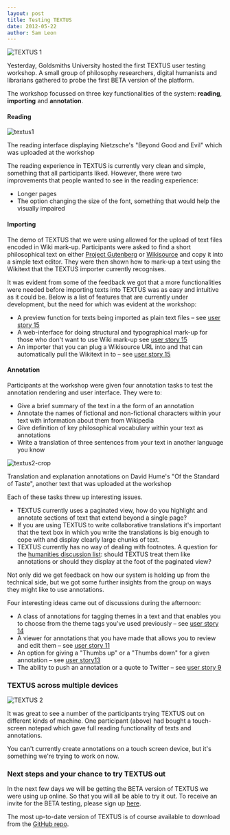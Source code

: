 ```yaml
---
layout: post
title: Testing TEXTUS
date: 2012-05-22
author: Sam Leon
---
```


![][1]

Yesterday, Goldsmiths University hosted the first TEXTUS user testing workshop. A small group of philosophy researchers, digital humanists and librarians gathered to probe the first BETA version of the platform.

The workshop focussed on three key functionalities of the system: **reading**, **importing** and **annotation**.

#### Reading

![][2]

The reading interface displaying Nietzsche's "Beyond Good and Evil" which was uploaded at the workshop

The reading experience in TEXTUS is currently very clean and simple, something that all participants liked. However, there were two improvements that people wanted to see in the reading experience:

* Longer pages
* The option changing the size of the font, something that would help the visually impaired

#### Importing

The demo of TEXTUS that we were using allowed for the upload of text files encoded in Wiki mark-up.&nbsp;Participants were asked to find a short philosophical text on either [Project Gutenberg][3] or [Wikisource][4] and copy it into a simple text editor. They were then shown how to mark-up a text using the Wikitext that the TEXTUS importer currently recognises.

It was evident from some of the feedback we got that a more functionalities were needed before importing texts into TEXTUS was as easy and intuitive as it could be.&nbsp;Below is a list of features that are currently under development, but the need for which was evident at the workshop:

* A preview function for texts being imported as plain text files – see [user story 15][5]
* A web-interface for doing structural and typographical mark-up for those who don't want to use Wiki mark-up see [user story 15][5]
* An importer that you can plug a Wikisource URL into and that can automatically pull the Wikitext in to – see [user story 15][5]

#### Annotation

Participants at the workshop were given four annotation tasks to test the annotation rendering and user interface. They were to:

* Give a brief summary of the text in a the form of an annotation
* Annotate the names of fictional and non-fictional characters within your text with information about them from Wikipedia
* Give definition of key philosophical vocabulary within your text as annotations
* Write a translation of three sentences from your text in another language you know

![][6]

Translation and explanation annotations on David Hume's "Of the Standard of Taste", another text that was uploaded at the workshop

Each of these tasks threw up interesting issues.

* TEXTUS currently uses a paginated view, how do you highlight and annotate sections of text that extend beyond a single page?
* If you are using TEXTUS to write collaborative translations it's important that the text box in which you write the translations is big enough to cope with and display clearly large chunks of text.
* TEXTUS currently has no way of dealing with footnotes. A question for the [humanities discussion list][7]: should TEXTUS treat them like annotations or should they display at the foot of the paginated view?

Not only did we get feedback on how our system is holding up from the technical side, but we got some further insights from the group on ways they might like to use annotations.

Four interesting ideas came out of discussions during the afternoon:

* A class of annotations for tagging themes in a text and that enables you to choose from the theme tags you've used previously – see [user story 14][8]
* A viewer for annotations that you have made that allows you to review and edit them – see [user story 11][9]
* An option for giving a "Thumbs up" or a "Thumbs down" for a given annotation – see [user story13][10]
* The ability to push an annotation or a quote to Twitter – see [user story 9][11]

### TEXTUS across multiple devices

![][12]

It was great to see a number of the participants trying TEXTUS out on different kinds of machine. One participant (above) had bought a touch-screen notepad which gave full reading functionality of texts and annotations.

You can't currently create annotations on a touch screen device, but it's something we're trying to work on now.

### Next steps and your chance to try TEXTUS out

In the next few days we will be getting the BETA version of TEXTUS we were using up online. So that you will all be able to try it out. To receive an invite for the BETA testing, please sign up [here][13].

The most up-to-date version of TEXTUS is of course available to download from the [GitHub repo][14].

[1]: http://okfnlabs.org/textus/images/TEXTUS-1.jpg "TEXTUS 1"
[2]: http://okfnlabs.org/textus/images/textus1.png "textus1"
[3]: http://www.gutenberg.org/
[4]: http://wikisource.org/
[5]: http://wiki.okfn.org/Projects/Textus/User_Stories/15
[6]: http://okfnlabs.org/textus/images/textus2-crop.png "textus2-crop"
[7]: http://lists.okfn.org/mailman/listinfo/open-humanities
[8]: http://wiki.okfn.org/Projects/Textus/User_Stories/14
[9]: http://wiki.okfn.org/Projects/Textus/User_Stories/11
[10]: http://wiki.okfn.org/Projects/Textus/User_Stories/13
[11]: http://wiki.okfn.org/Projects/Textus/User_Stories/9
[12]: http://okfnlabs.org/textus/images/TEXTUS-2.jpg "TEXTUS 2"
[13]: https://docs.google.com/spreadsheet/viewform?formkey=dEhSTy1rYk9pOFNzbTJZUmt5NDRJZEE6MQ
[14]: https://github.com/okfn/textus
  